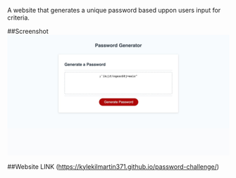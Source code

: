 A website that generates a unique password based uppon users input for criteria.

##Screenshot
![screenshot](./password-Generator.jpg)

##Website
LINK (https://kylekilmartin371.github.io/password-challenge/)